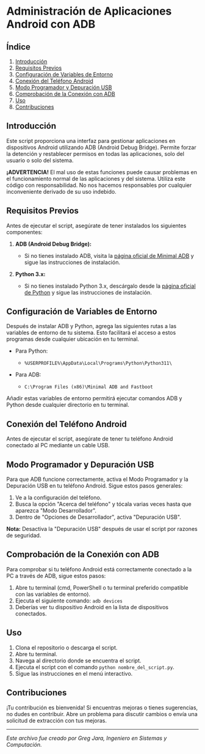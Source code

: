 # Administración de Aplicaciones Android con ADB

## Índice

1. [Introducción](#introducción)
2. [Requisitos Previos](#requisitos-previos)
3. [Configuración de Variables de Entorno](#configuración-de-variables-de-entorno)
4. [Conexión del Teléfono Android](#conexión-del-teléfono-android)
5. [Modo Programador y Depuración USB](#modo-programador-y-depuración-usb)
6. [Comprobación de la Conexión con ADB](#comprobación-de-la-conexión-con-adb)
7. [Uso](#uso)
8. [Contribuciones](#contribuciones)

## Introducción

Este script proporciona una interfaz para gestionar aplicaciones en dispositivos Android utilizando ADB (Android Debug Bridge). Permite forzar la detención y restablecer permisos en todas las aplicaciones, solo del usuario o solo del sistema.

**¡ADVERTENCIA!**
El mal uso de estas funciones puede causar problemas en el funcionamiento normal de las aplicaciones y del sistema. Utiliza este código con responsabilidad. No nos hacemos responsables por cualquier inconveniente derivado de su uso indebido.

## Requisitos Previos

Antes de ejecutar el script, asegúrate de tener instalados los siguientes componentes:

1. **ADB (Android Debug Bridge):**
   - Si no tienes instalado ADB, visita la [página oficial de Minimal ADB](https://androidmtk.com/download-minimal-adb-fastboot-tool) y sigue las instrucciones de instalación.

2. **Python 3.x:**
   - Si no tienes instalado Python 3.x, descárgalo desde la [página oficial de Python](https://www.python.org/downloads/) y sigue las instrucciones de instalación.

## Configuración de Variables de Entorno

Después de instalar ADB y Python, agrega las siguientes rutas a las variables de entorno de tu sistema. Esto facilitará el acceso a estos programas desde cualquier ubicación en tu terminal.

- Para Python:
  - `%USERPROFILE%\AppData\Local\Programs\Python\Python311\`

- Para ADB:
  - `C:\Program Files (x86)\Minimal ADB and Fastboot`

Añadir estas variables de entorno permitirá ejecutar comandos ADB y Python desde cualquier directorio en tu terminal.

## Conexión del Teléfono Android

Antes de ejecutar el script, asegúrate de tener tu teléfono Android conectado al PC mediante un cable USB.

## Modo Programador y Depuración USB

Para que ADB funcione correctamente, activa el Modo Programador y la Depuración USB en tu teléfono Android. Sigue estos pasos generales:

1. Ve a la configuración del teléfono.
2. Busca la opción "Acerca del teléfono" y tócala varias veces hasta que aparezca "Modo Desarrollador".
3. Dentro de "Opciones de Desarrollador", activa "Depuración USB".

**Nota:** Desactiva la "Depuración USB" después de usar el script por razones de seguridad.

## Comprobación de la Conexión con ADB

Para comprobar si tu teléfono Android está correctamente conectado a la PC a través de ADB, sigue estos pasos:

1. Abre tu terminal (cmd, PowerShell o tu terminal preferido compatible con las variables de entorno).
2. Ejecuta el siguiente comando: `adb devices`
3. Deberías ver tu dispositivo Android en la lista de dispositivos conectados.

## Uso

1. Clona el repositorio o descarga el script.
2. Abre tu terminal.
3. Navega al directorio donde se encuentra el script.
4. Ejecuta el script con el comando `python nombre_del_script.py`.
5. Sigue las instrucciones en el menú interactivo.

## Contribuciones

¡Tu contribución es bienvenida! Si encuentras mejoras o tienes sugerencias, no dudes en contribuir. Abre un problema para discutir cambios o envía una solicitud de extracción con tus mejoras.

---

*Este archivo fue creado por Greg Jara, Ingeniero en Sistemas y Computación.*
